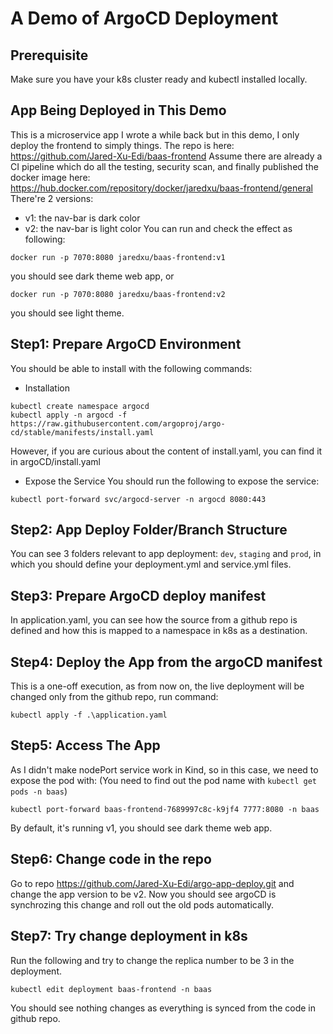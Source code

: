 # A Demo of ArgoCD Deployment

## Prerequisite
Make sure you have your k8s cluster ready and kubectl installed locally.

## App Being Deployed in This Demo
This is a microservice app I wrote a while back but in this demo, I only deploy the frontend to simply things.
The repo is here: https://github.com/Jared-Xu-Edi/baas-frontend
Assume there are already a CI pipeline which do all the testing, security scan, and finally published the docker image here: https://hub.docker.com/repository/docker/jaredxu/baas-frontend/general
There're 2 versions:
* v1: the nav-bar is dark color
* v2: the nav-bar is light color
You can run and check the effect as following:
```
docker run -p 7070:8080 jaredxu/baas-frontend:v1
```
you should see dark theme web app, or
```
docker run -p 7070:8080 jaredxu/baas-frontend:v2
```
you should see light theme.

## Step1: Prepare ArgoCD Environment
You should be able to install with the following commands:
* Installation
```
kubectl create namespace argocd
kubectl apply -n argocd -f https://raw.githubusercontent.com/argoproj/argo-cd/stable/manifests/install.yaml
```
However, if you are curious about the content of install.yaml, you can find it in argoCD/install.yaml
* Expose the Service
You should run the following to expose the service:
```
kubectl port-forward svc/argocd-server -n argocd 8080:443
```

## Step2: App Deploy Folder/Branch Structure
You can see 3 folders relevant to app deployment: `dev`, `staging` and `prod`, in which you should define your deployment.yml and service.yml files.

## Step3: Prepare ArgoCD deploy manifest
In application.yaml, you can see how the source from a github repo is defined and how this is mapped to a namespace in k8s as a destination.

## Step4: Deploy the App from the argoCD manifest
This is a one-off execution, as from now on, the live deployment will be changed only from the github repo, run command:
```
kubectl apply -f .\application.yaml
```

## Step5: Access The App
As I didn't make nodePort service work in Kind, so in this case, we need to expose the pod with:
(You need to find out the pod name with `kubectl get pods -n baas`)
```
kubectl port-forward baas-frontend-7689997c8c-k9jf4 7777:8080 -n baas
```
By default, it's running v1, you should see dark theme web app.

## Step6: Change code in the repo
Go to repo https://github.com/Jared-Xu-Edi/argo-app-deploy.git and change the app version to be v2.
Now you should see argoCD is synchrozing this change and roll out the old pods automatically.

## Step7: Try change deployment in k8s
Run the following and try to change the replica number to be 3 in the deployment.
```
kubectl edit deployment baas-frontend -n baas
```
You should see nothing changes as everything is synced from the code in github repo.